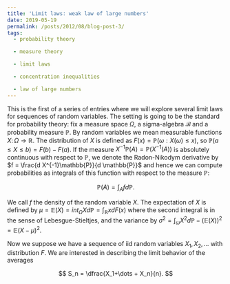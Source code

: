 ```yaml
---
title: 'Limit laws: weak law of large numbers'
date: 2019-05-19
permalink: /posts/2012/08/blog-post-3/
tags:
  - probability theory

  - measure theory

  - limit laws

  - concentration inequalities

  - law of large numbers
---
```


This is the first of a series of entries where we will explore several limit laws for sequences of random variables. The setting is going to be the standard for probability theory: fix a measure space $\Omega$, a sigma-algebra $\mathcal{B}$ and a probability measure $\mathbb{P}$. By random variables we mean measurable functions $X\colon \Omega \to \mathbb{R}$. The distribution of $X$ is defined as $F(x) = \mathbb{P}(\omega: X(\omega) \leq x )$, so $\mathbb{P}( a \leq X \leq b  ) = F(b) - F(a)$. If the measure $X^{-1}\mathbb{P}(A) = \mathbb{P}(X^{-1}(A))$ is absolutely continuous with respect to $\mathbb{P}$, we denote the Radon-Nikodym derivative by $f = \frac{d X^{-1}\mathbb{P}}{d \mathbb{P}}$ and hence we can compute probabilities as integrals of this function with respect to the measure $\mathbb{P}$:

$$
\mathbb{P}(A) = \int_A f d\mathbb{P}.
$$

We call $f$ the density of the random variable $X$. The expectation of $X$ is defined by $\mu = \mathbb{E}(X) = int_\Omega X d\mathbb{P} = \int_{\mathbb{R}} xd F(x)$ where the second integral is in the sense of Lebesgue-Stieltjes, and the variance by $\sigma^2 = \int_\omega X^2 d\mathbb{P} - (\mathbb{E}(X))^2 = \mathbb{E}(X-\mu)^2$.

Now we suppose we have a sequence of iid random variables $X_1,X_2,\dots$ with distribution $F$. We are interested in describing the limit behavior of the averages

$$
S_n = \dfrac{X_1+\dots + X_n}{n}.
$$
